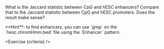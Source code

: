 <script>
// Solution:
//    grep Enhancer hesc.chromHmm.bed > enhancers.bed
//    grep Promoter hesc.chromHmm.bed > promoters.bed
//    bedtools jaccard -a cpg.bed -b enhancers.bed > jaccard.enhancers.txt
//    bedtools jaccard -a cpg.bed -b promoters.bed > jaccard.promoters.txt

import Exercise from "components/Exercise.svelte";
import Alert from "components/Alert.svelte";

let criteria = [
{
	name: "File <code>enhancers.bed</code> contains a list of enhancers",
	checks: [{
		type: "file",
		path: "enhancers.bed",
		action: "contents",
		command: "grep Enhancer hesc.chromHmm.bed",
		output: "/shared/tmp/exercise4-enhancers.bed"
	}]
},
{
	name: "File <code>promoters.bed</code> contains a list of promoters",
	checks: [{
		type: "file",
		path: "promoters.bed",
		action: "contents",
		command: "grep Promoter hesc.chromHmm.bed",
		output: "/shared/tmp/exercise4-promoters.bed"
	}]
},
{
	name: "File <code>jaccard.enhancers.txt</code> contains Jaccard stats between CpG and enhancers",
	checks: [{
		type: "file",
		path: "jaccard.enhancers.txt",
		action: "contents",
		command: "bedtools jaccard -a cpg.bed -b /shared/tmp/exercise4-enhancers.bed"
	}]
},
{
	name: "File <code>jaccard.promoters.txt</code> contains Jaccard stats between CpG and promoters",
	checks: [{
		type: "file",
		path: "jaccard.promoters.txt",
		action: "contents",
		command: "bedtools jaccard -a cpg.bed -b /shared/tmp/exercise4-promoters.bed"
	}]
},
];
</script>

What is the Jaccard statistic between CpG and hESC enhancers? Compare that to the Jaccard statistic between CpG and hESC promoters. Does the result make sense?

<Alert>
	**Hint**: to find enhancers, you can use `grep` on the `hesc.chromHmm.bed` file using the `Enhancer` pattern.
</Alert>

<Exercise {criteria} />
